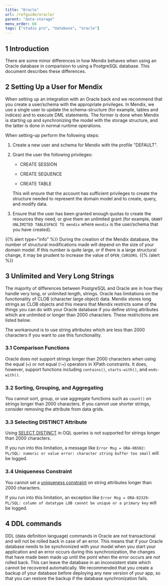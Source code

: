 ```yaml
---
title: "Oracle"
url: /refguide/oracle/
parent: "data-storage"
menu_order: 60
tags: ["studio pro", "database", "oracle"]
---
```


## 1 Introduction

There are some minor differences in how Mendix behaves when using an Oracle database in comparision to using a PostgreSQL database. This document describes these differences.

## 2 Setting Up a User for Mendix

When setting up an integration with an Oracle back end we recommend that you create a user/schema with the appropriate privileges. In Mendix, we use a single user to update the schema-structure (for example, tables and indices) and to execute DML statements. The former is done when Mendix is starting up and synchronizing the model with the storage structure, and the latter is done in normal runtime operations. 

When setting-up perform the following steps:

1. Create a new user and schema for Mendix with the profile "DEFAULT". 
2. Grant the user the following privileges:

   * CREATE SESSION

   * CREATE SEQUENCE

   * CREATE TABLE

    This will ensure that the account has sufficient privileges to create the structure needed to represent the domain model and to create, query, and modify data.
    
3. Ensure that the user has been granted enough quotas to create the resources they need, or give them an unlimited grant (for example, `GRANT UNLIMITED TABLESPACE TO mendix` where `mendix` is the user/schema that you have created).

{{% alert type="info" %}}
During the creation of the Mendix database, the number of structural modifications made will depend on the size of your domain model. If this number is quite large, or if there is a large structural change, it may be prudent to increase the value of `OPEN_CURSORS`.
{{% /alert %}}

## 3 Unlimited and Very Long Strings

The majority of differences between PostgreSQL and Oracle are in how they handle very long, or unlimited length, strings. Oracle has limitations on the functionality of CLOB (character large object) data. Mendix stores long strings as CLOB objects and this means that Mendix restricts some of the things you can do with your Oracle database if you define string attributes which are unlimited or longer than 2000 characters. These restrictions are listed below.

The workaround is to use string attributes which are less than 2000 characters if you want to use this functionality.

### 3.1 Comparison Functions

Oracle does not support strings longer than 2000 characters when using the equal (`=`) or not equal (`!=`) operators in XPath constraints. It does, however, support functions including `contains()`, `starts-with()`, and `ends-with()`.

### 3.2 Sorting, Grouping, and Aggregating

You cannot sort, group, or use aggregate functions such as `count()` on strings longer than 2000 characters. If you cannot use shorter strings, consider removing the attribute from data grids.

### 3.3 Selecting DISTINCT Attribute

Using [SELECT DISTINCT](/refguide/oql-select-clause/) in OQL queries is not supported for strings longer than 2000 characters.

If you run into this limitation, a message like `Error Msg = ORA-06502: PL/SQL: numeric or value error: character string buffer too small` will be logged.

### 3.4 Uniqueness Constraint

You cannot set a [uniqueness constraint](/refguide/validation-rules/#uniqueness) on string attributes longer than 2000 characters.

If you run into this limitation, an exception like `Error Msg = ORA-02329: PL/SQL: column of datatype LOB cannot be unique or a primary key` will be logged.

## 4 DDL commands

DDL (data definition language) commands in Oracle are not transactional and will not be rolled back in case of an error. This means that if your Oracle database needs to be synchronized with your model when you start your application and an error occurs during this synchronization, the changes that have made been made up until the point when the error occurs are *not* rolled back. This can leave the database in an inconsistent state which cannot be recovered automatically. We recommended that you create a backup of your database before deploying any new version of your app, so that you can restore the backup if the database synchronization fails.

